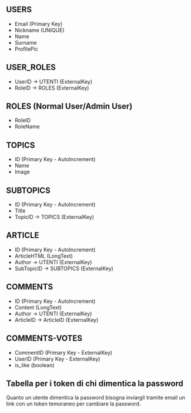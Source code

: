 ## USERS

* Email (Primary Key)
* Nickname (UNIQUE)
* Name
* Surname
* ProfilePic

## USER_ROLES

* UserID -> UTENTI (ExternalKey)
* RoleID -> ROLES (ExternalKey)

## ROLES (Normal User/Admin User)

* RoleID
* RoleName

## TOPICS

* ID (Primary Key - AutoIncrement)
* Name
* Image

## SUBTOPICS

* ID (Primary Key - AutoIncrement)
* Title
* TopicID -> TOPICS (ExternalKey)

## ARTICLE

* ID (Primary Key - AutoIncrement)
* ArticleHTML (LongText)
* Author -> UTENTI (ExternalKey)
* SubTopicID -> SUBTOPICS (ExternalKey)

## COMMENTS

* ID (Primary Key - AutoIncrement)
* Content (LongText)
* Author -> UTENTI (ExternalKey)
* ArticleID -> ArticleID (ExternalKey)

## COMMENTS-VOTES

* CommentID (Primary Key - ExternalKey)
* UserID (Primary Key - ExternalKey)
* is_like (boolean)

## Tabella per i token di chi dimentica la password
Quanto un utente dimentica la password bisogna inviargli tramite email un link con un token temoraneo per cambiare la password.